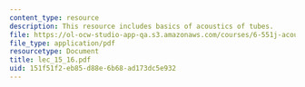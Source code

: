 ```yaml
---
content_type: resource
description: This resource includes basics of acoustics of tubes.
file: https://ol-ocw-studio-app-qa.s3.amazonaws.com/courses/6-551j-acoustics-of-speech-and-hearing-fall-2004/151f51f2eb85d88e6b68ad173dc5e932_lec_15_16.pdf
file_type: application/pdf
resourcetype: Document
title: lec_15_16.pdf
uid: 151f51f2-eb85-d88e-6b68-ad173dc5e932
---
```

